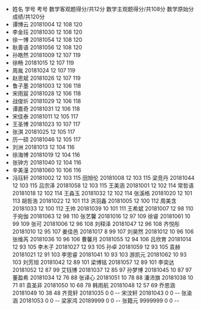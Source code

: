+ 姓名	学号	考号	数学客观题得分/共12分	数学主观题得分/共108分	数学原始分成绩/共120分
+ 谭博云	20181004		12	108	120
+ 李金珏	20181030		12	108	120
+ 徐一博	20181054		12	108	120
+ 耿善语	20181056		12	108	120
+ 孙皓然	20181009		12	107	119
+ 徐畅	20181015		12	107	119
+ 周胤	20181024		12	107	119
+ 赵思斌	20181026		12	107	119
+ 鲁子墨	20181003		12	106	118
+ 宋雨宸	20181028		12	106	118
+ 战俊圻	20181029		12	106	118
+ 谭嘉奇	20181031		12	106	118
+ 宋佳泰	20181011		12	105	117
+ 王圣博	20181023		10	107	117
+ 张淇	20181025		12	105	117
+ 历一硕	20181046		12	105	117
+ 刘洲	20181013		12	104	116
+ 徐海博	20181019		12	104	116
+ 张钟方	20181040		12	104	116
+ 辛美潼	20181060		10	106	116
+ 冯珏轩	20181002		12	103	115
田旭伦	20181008		12	103	115
梁竞丹	20181044		12	103	115
吕宗泽	20181058		12	103	115
王美涵	20181001		12	102	114
常哲语	20181018		12	102	114
王淼玉	20181032		12	102	114
张溪格	20181020		12	101	113
胡哲浩	20181022		12	101	113
洪羽鑫	20181005		12	100	112
周美含	20181033		12	100	112
王帅	20181039		10	101	111
王希斌	20181007		12	98	110
于宛伽	20181063		12	98	110
张艺馨	20181016		12	97	109
徐睿	20181061		10	99	109
张可	20181006		12	96	108
刘释泽	20181047		12	96	108
齐悦彤	20181010		12	95	107
姜佳邑	20181017		8	99	107
刘昊然	20181012		10	96	106
张维芮	20181036		10	96	106
曹馨月	20181055		12	94	106
吕欣育	20181014		12	93	105
李木子	20181027		12	93	105
孙卓	20181059		12	93	105
袁赫	20181021		12	91	103
李思睿	20181041		10	93	103
游凯元	20181062		10	93	103
刘芳旭	20181042		12	89	101
梁博铭	20181057		12	89	101
李奕达	20181052		12	87	99
艾钰博	20181037		12	85	97
孙梦博	20181045		10	87	97
董盈希	20181034		12	76	88
张译心	20181051		10	78	88
潘沛旗	20181038		10	71	81
袁圣非	20181050		10	68	78
韩雨航	20181048		12	57	69
乔思涵	20181049		10	38	48
齐竞轩	20181035		0	0	--
宋汶轩	20181043		0	0	--
张渝涵	20181053		0	0	--
梁家鸿	20189999		0	0	--
张籍元	9999999		0	0	--
